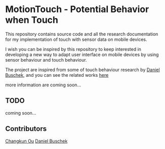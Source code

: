 # MotionTouch - Potential Behavior when Touch

This repository contains source code and all the research documentation for my implementation of touch with sensor data on mobile devices. 

I wish you can be inspired by this repository to keep interested in developing a new way to adapt user interface on mobile devices by using sensor behaviour and touch behaviour.

The project are inspired from some of touch behaviour research by [Daniel Buschek](http://www.medien.ifi.lmu.de/team/daniel.buschek/), and you can see the related works [here](https://scholar.google.de/citations?user=TsVkUBwAAAAJ)

more information are coming soon...

## TODO

coming soon...

## Contributors
[Changkun Ou](http://changkun.us/)
[Daniel Buschek](http://www.medien.ifi.lmu.de/team/daniel.buschek/)
